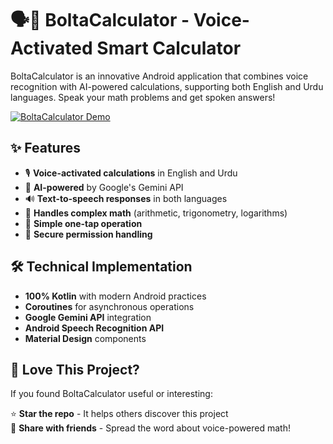 # 🗣️🔢 BoltaCalculator - Voice-Activated Smart Calculator

BoltaCalculator is an innovative Android application that combines voice recognition with AI-powered calculations, supporting both English and Urdu languages. Speak your math problems and get spoken answers!

[![BoltaCalculator Demo](https://img.youtube.com/vi/AildJqwsem8/0.jpg)](https://youtube.com/shorts/AildJqwsem8)

## ✨ Features

- 🎙️ **Voice-activated calculations** in English and Urdu
- 🤖 **AI-powered** by Google's Gemini API
- 🔊 **Text-to-speech responses** in both languages
- 🧮 **Handles complex math** (arithmetic, trigonometry, logarithms)
- 🎯 **Simple one-tap operation**
- 🔐 **Secure permission handling**

## 🛠️ Technical Implementation

- **100% Kotlin** with modern Android practices
- **Coroutines** for asynchronous operations
- **Google Gemini API** integration
- **Android Speech Recognition API**
- **Material Design** components

## 💖 Love This Project?

If you found BoltaCalculator useful or interesting:

⭐ **Star the repo** - It helps others discover this project  
📢 **Share with friends** - Spread the word about voice-powered math!
